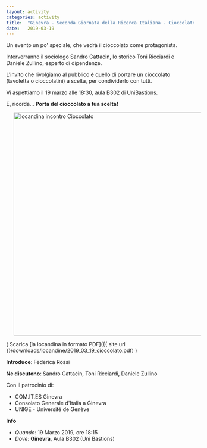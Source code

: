 ```yaml
---
layout: activity
categories: activity
title:  "Ginevra - Seconda Giornata della Ricerca Italiana - Cioccolato, (in)dipendenza, migrazione"
date:   2019-03-19
---
```


<!-- # Seconda Giornata della Ricerca Italiana -->

Un evento un po' speciale, che vedrà il cioccolato come protagonista.

Interverranno il sociologo Sandro Cattacin, lo storico Toni Ricciardi e Daniele Zullino, esperto di dipendenze.

L'invito che rivolgiamo al pubblico è quello di portare un cioccolato (tavoletta o cioccolatini) a scelta, per condividerlo con tutti.

Vi aspettiamo il 19 marzo alle 18:30, aula B302 di UniBastions.

E, ricorda... **Porta del cioccolato a tua scelta!**


<img alt="locandina incontro Cioccolato" align="center" width="600" hspace="20" src="/assets/img/pages/activities/2019_03_19_cioccolato.png">


( Scarica [la locandina in formato PDF]({{ site.url }}/downloads/locandine/2019_03_19_cioccolato.pdf) )

**Introduce**: Federica Rossi

**Ne discutono**: Sandro Cattacin, Toni Ricciardi, Daniele Zullino


Con il patrocinio di:

- COM.IT.ES Ginevra
- Consolato Generale d'Italia a Ginevra
- UNIGE - Université de Genève


**Info**

- *Quando*: 19 Marzo 2019, ore 18:15
- *Dove*: **Ginevra**, Aula B302 (Uni Bastions)
